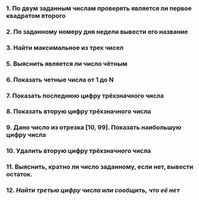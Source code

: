 ### 1. По двум заданным числам проверять является ли первое квадратом второго
### 2. По заданному номеру дня недели вывести его название
### 3. Найти максимальное из трех чисел
### 5. Выяснить является ли число чётным
### 6. Показать четные числа от 1 до N
### 7. Показать последнюю цифру трёхзначного числа
### 8. Показать вторую цифру трёхзначного числа
### 9. Дано число из отрезка [10, 99]. Показать наибольшую цифру числа
### 10. Удалить вторую цифру трёхзначного числа
### 11. Выяснить, кратно ли число заданному, если нет, вывести остаток.
### 12. ***Найти третью цифру числа или сообщить, что её нет***